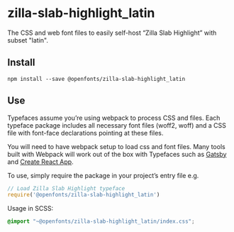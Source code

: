 
# zilla-slab-highlight_latin

The CSS and web font files to easily self-host “Zilla Slab Highlight” with subset "latin".

## Install

`npm install --save @openfonts/zilla-slab-highlight_latin`

## Use

Typefaces assume you’re using webpack to process CSS and files. Each typeface
package includes all necessary font files (woff2, woff) and a CSS file with
font-face declarations pointing at these files.

You will need to have webpack setup to load css and font files. Many tools built
with Webpack will work out of the box with Typefaces such as [Gatsby](https://github.com/gatsbyjs/gatsby)
and [Create React App](https://github.com/facebookincubator/create-react-app).

To use, simply require the package in your project’s entry file e.g.

```javascript
// Load Zilla Slab Highlight typeface
require('@openfonts/zilla-slab-highlight_latin')
```

Usage in SCSS:
```scss
@import "~@openfonts/zilla-slab-highlight_latin/index.css";
```
